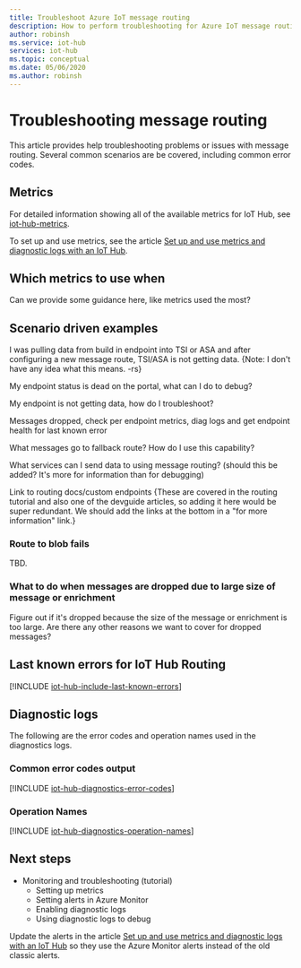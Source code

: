 ```yaml
---
title: Troubleshoot Azure IoT message routing
description: How to perform troubleshooting for Azure IoT message routing
author: robinsh
ms.service: iot-hub
services: iot-hub
ms.topic: conceptual
ms.date: 05/06/2020
ms.author: robinsh
---
```


# Troubleshooting message routing

This article provides help troubleshooting problems or issues with message routing. Several common scenarios are be covered, including common error codes.

## Metrics

For detailed information showing all of the available metrics for IoT Hub, see [iot-hub-metrics](iot-hub-metrics.md).

To set up and use metrics, see the article [Set up and use metrics and diagnostic logs with an IoT Hub](tutorial-use-metrics-and-diags.md).

## Which metrics to use when

Can we provide some guidance here, like metrics used the most?

## Scenario driven examples

I was pulling data from build in endpoint into TSI or ASA and after configuring a new message route, TSI/ASA is not getting data. {Note: I don't have any idea what this means. -rs}

My endpoint status is dead on the portal, what can I do to debug?

My endpoint is not getting data, how do I troubleshoot?

Messages dropped, check per endpoint metrics, diag logs and get endpoint health for last known error

What messages go to fallback route? How do I use this capability?

What services can I send data to using message routing? (should this be added? It's more for information than for debugging)

Link to routing docs/custom endpoints
{These are covered in the routing tutorial and also one of the devguide articles, so adding it here would be super redundant. We should add the links at the bottom in a "for more information" link.}

### Route to blob fails

TBD.

### What to do when messages are dropped due to large size of message or enrichment

Figure out if it's dropped because the size of the message or enrichment is too large.
Are there any other reasons we want to cover for dropped messages?

<!-- I put in some anchors so you can link directly to this spot that shows each table -->
<!-- I don't ordinarily use anchors, but seems like a good solution here.-->

## Last known errors for IoT Hub Routing

<a id="last-known-errors"></a>
[!INCLUDE [iot-hub-include-last-known-errors](../../includes/iot-hub-include-last-known-errors.md)]

## Diagnostic logs

The following are the error codes and operation names used in the diagnostics logs.

<a id="diagnostics-error-codes"></a>
### Common error codes output

[!INCLUDE [iot-hub-diagnostics-error-codes](../../includes/iot-hub-diagnostics-error-codes.md)]

<a id="diagnostics-operation-names"></a>
### Operation Names

[!INCLUDE [iot-hub-diagnostics-operation-names](../../includes/iot-hub-diagnostics-operation-names.md)]

## Next steps

<!--combine into one last, as these are all in the same tutorial -->
* Monitoring and troubleshooting (tutorial)
  * Setting up metrics
  * Setting alerts in Azure Monitor
  * Enabling diagnostic logs
  * Using diagnostic logs to debug

Update the alerts in the article [Set up and use metrics and diagnostic logs with an IoT Hub](tutorial-use-metrics-and-diags.md) so they use the Azure Monitor alerts instead of the old classic alerts.

